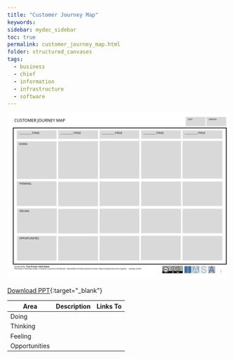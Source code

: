 ```yaml
---
title: "Customer Journey Map"
keywords: 
sidebar: mydoc_sidebar
toc: true
permalink: customer_journey_map.html
folder: structured_canvases
tags: 
  - business
  - chief
  - information
  - infrastructure
  - software
---
```


![image001](media/customer_journey_map001.svg)

[Download PPT](media/ppt/customer_journey_map.ppt){:target="_blank"}

| Area | Description | Links To |
| --- | --- | --- |
| Doing |   |   |
| Thinking |   |   |
| Feeling |   |   |
| Opportunities |   |   |